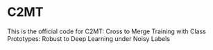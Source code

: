 # C2MT
This is the official code for C2MT: Cross to Merge Training with Class Prototypes: Robust to Deep Learning under Noisy Labels
